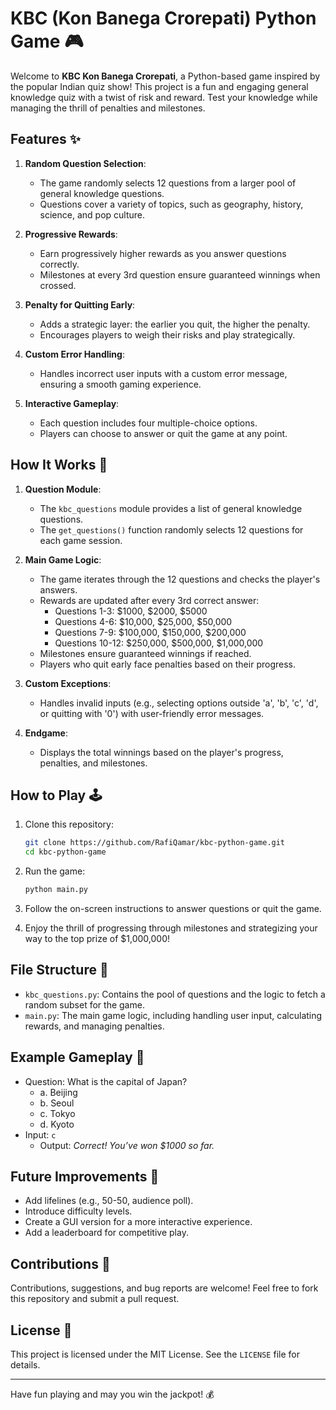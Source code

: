 # KBC (Kon Banega Crorepati) Python Game 🎮

Welcome to **KBC Kon Banega Crorepati**, a Python-based game inspired by the popular Indian quiz show! This project is a fun and engaging general knowledge quiz with a twist of risk and reward. Test your knowledge while managing the thrill of penalties and milestones. 

## Features ✨

1. **Random Question Selection**:
   - The game randomly selects 12 questions from a larger pool of general knowledge questions. 
   - Questions cover a variety of topics, such as geography, history, science, and pop culture.

2. **Progressive Rewards**:
   - Earn progressively higher rewards as you answer questions correctly.
   - Milestones at every 3rd question ensure guaranteed winnings when crossed.

3. **Penalty for Quitting Early**:
   - Adds a strategic layer: the earlier you quit, the higher the penalty.
   - Encourages players to weigh their risks and play strategically.

4. **Custom Error Handling**:
   - Handles incorrect user inputs with a custom error message, ensuring a smooth gaming experience.

5. **Interactive Gameplay**:
   - Each question includes four multiple-choice options.
   - Players can choose to answer or quit the game at any point.

## How It Works 🔧

1. **Question Module**:
   - The `kbc_questions` module provides a list of general knowledge questions.
   - The `get_questions()` function randomly selects 12 questions for each game session.

2. **Main Game Logic**:
   - The game iterates through the 12 questions and checks the player's answers.
   - Rewards are updated after every 3rd correct answer:
     - Questions 1-3: $1000, $2000, $5000
     - Questions 4-6: $10,000, $25,000, $50,000
     - Questions 7-9: $100,000, $150,000, $200,000
     - Questions 10-12: $250,000, $500,000, $1,000,000
   - Milestones ensure guaranteed winnings if reached.
   - Players who quit early face penalties based on their progress.

3. **Custom Exceptions**:
   - Handles invalid inputs (e.g., selecting options outside 'a', 'b', 'c', 'd', or quitting with '0') with user-friendly error messages.

4. **Endgame**:
   - Displays the total winnings based on the player's progress, penalties, and milestones.

## How to Play 🕹️

1. Clone this repository:
   ```bash
   git clone https://github.com/RafiQamar/kbc-python-game.git
   cd kbc-python-game
   ```

2. Run the game:
   ```bash
   python main.py
   ```

3. Follow the on-screen instructions to answer questions or quit the game.

4. Enjoy the thrill of progressing through milestones and strategizing your way to the top prize of $1,000,000!

## File Structure 📂

- `kbc_questions.py`: Contains the pool of questions and the logic to fetch a random subset for the game.
- `main.py`: The main game logic, including handling user input, calculating rewards, and managing penalties.

## Example Gameplay 🎉

- Question: What is the capital of Japan?
  - a. Beijing
  - b. Seoul
  - c. Tokyo
  - d. Kyoto
- Input: `c`
  - Output: *Correct! You’ve won $1000 so far.*

## Future Improvements 🚀

- Add lifelines (e.g., 50-50, audience poll).
- Introduce difficulty levels.
- Create a GUI version for a more interactive experience.
- Add a leaderboard for competitive play.

## Contributions 🤝

Contributions, suggestions, and bug reports are welcome! Feel free to fork this repository and submit a pull request.

## License 📜

This project is licensed under the MIT License. See the `LICENSE` file for details.

---

Have fun playing and may you win the jackpot! 💰
